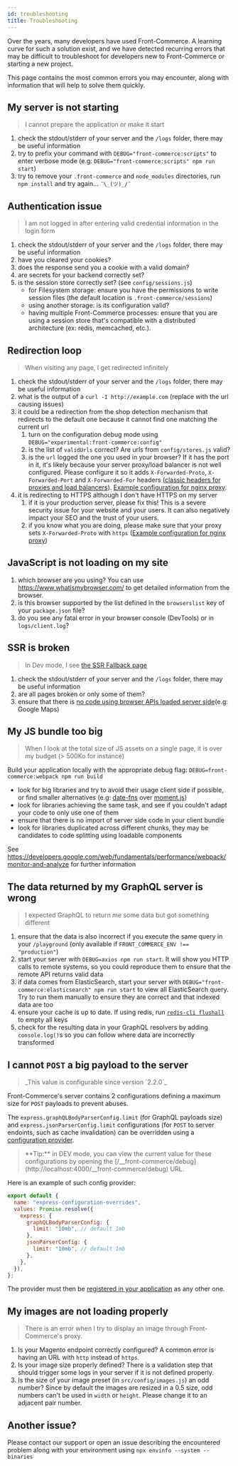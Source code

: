 ```yaml
---
id: troubleshooting
title: Troubleshooting
---
```


Over the years, many developers have used Front-Commerce. A learning curve for such a solution exist, and we have detected recurring errors that may be difficult to troubleshoot for developers new to Front-Commerce or starting a new project.

This page contains the most common errors you may encounter, along with information that will help to solve them quickly.

## My server is not starting

> I cannot prepare the application or make it start

1. check the stdout/stderr of your server and the `/logs` folder, there may be useful information
2. try to prefix your command with `DEBUG="front-commerce:scripts"` to enter verbose mode (e.g: `DEBUG="front-commerce:scripts" npm run start`)
3. try to remove your `.front-commerce` and `node_modules` directories, run `npm install` and try again… `¯\_(ツ)_/¯`

## Authentication issue

> I am not logged in after entering valid credential information in the login form

1. check the stdout/stderr of your server and the `/logs` folder, there may be useful information
2. have you cleared your cookies?
3. does the response send you a cookie with a valid domain?
4. are secrets for your backend correctly set?
5. is the session store correctly set? (see `config/sessions.js`)
   - for Filesystem storage: ensure you have the permissions to write session files (the default location is `.front-commerce/sessions`)
   - using another storage: is its configuration valid?
   - having multiple Front-Commerce processes: ensure that you are using a session store that's compatible with a distributed architecture (ex: redis, memcached, etc.).

## Redirection loop

> When visiting any page, I get redirected infinitely

1. check the stdout/stderr of your server and the `/logs` folder, there may be useful information
2. what is the output of a `curl -I http://example.com` (replace with the url causing issues)
3. it could be a redirection from the shop detection mechanism that redirects to the default one because it cannot find one matching the current url
   1. turn on the configuration debug mode using `DEBUG="experimental:front-commerce:config"`
   2. is the list of `validUrls` correct? Are urls from `config/stores.js` valid?
   3. is the `url` logged the one you used in your browser? If it has the port in it, it's likely because your server proxy/load balancer is not well configured. Please configure it so it adds `X-Forwarded-Proto`, `X-Forwarded-Port` and `X-Forwarded-For` headers ([classic headers for proxies and load balancers](https://docs.aws.amazon.com/elasticloadbalancing/latest/classic/x-forwarded-headers.html)). [Example configuration for nginx proxy](https://calvin.me/forward-ip-addresses-when-using-nginx-proxy/).
4. it is redirecting to HTTPS although I don't have HTTPS on my server
   1. if it is your production server, please fix this! This is a severe security issue for your website and your users. It can also negatively impact your SEO and the trust of your users.
   2. if you know what you are doing, please make sure that your proxy sets `X-Forwarded-Proto` with `https` ([Example configuration for nginx proxy](https://calvin.me/forward-ip-addresses-when-using-nginx-proxy/))

## JavaScript is not loading on my site

1. which browser are you using? You can use https://www.whatismybrowser.com/ to get detailed information from the browser.
2. is this browser supported by the list defined in the `browserslist` key of your `package.json` file?
3. do you see any fatal error in your browser console (DevTools) or in `logs/client.log`?

## SSR is broken

> In Dev mode, I see [the SSR Fallback page](/docs/advanced/theme/server-side-rendering.html#SSR-Fallback-when-things-go-wrong)

1. check the stdout/stderr of your server and the `/logs` folder, there may be useful information
2. are all pages broken or only some of them?
3. ensure that there is [no code using browser APIs loaded server side](/docs/advanced/theme/server-side-rendering.html#There-is-no-window-on-the-server)(e.g: Google Maps)

## My JS bundle too big

> When I look at the total size of JS assets on a single page, it is over my budget (> 500Ko for instance)

Build your application locally with the appropriate debug flag: `DEBUG=front-commerce:webpack npm run build`

- look for big libraries and try to avoid their usage client side if possible, or find smaller alternatives (e.g: [date-fns](https://date-fns.org/) over [moment.js](https://momentjs.com/))
- look for libraries achieving the same task, and see if you couldn't adapt your code to only use one of them
- ensure that there is no import of server side code in your client bundle
- look for libraries duplicated across different chunks, they may be candidates to code splitting using loadable components

See https://developers.google.com/web/fundamentals/performance/webpack/monitor-and-analyze for further information

## The data returned by my GraphQL server is wrong

> I expected GraphQL to return me some data but got something different

1. ensure that the data is also incorrect if you execute the same query in your `/playground` (only available if `FRONT_COMMERCE_ENV !== "production"`)
2. start your server with `DEBUG=axios npm run start`. It will show you HTTP calls to remote systems, so you could reproduce them to ensure that the remote API returns valid data
3. if data comes from ElasticSearch, start your server with `DEBUG="front-commerce:elasticsearch" npm run start` to view all ElasticSearch query. Try to run them manually to ensure they are correct and that indexed data are too
4. ensure your cache is up to date. If using redis, run [`redis-cli flushall`](https://redis.io/commands/flushall) to empty all keys
5. check for the resulting data in your GraphQL resolvers by adding `console.log()`s so you can follow where data are incorrectly transformed

## I cannot `POST` a big payload to the server

<blockquote class="feature--new">
    _This value is configurable since version `2.2.0`_
</blockquote>

Front-Commerce's server contains 2 configurations defining a maximum size for `POST` payloads to prevent abuses.

The `express.graphQLBodyParserConfig.limit` (for GraphQL payloads size) and `express.jsonParserConfig.limit` configurations (for `POST` to server endoints, such as cache invalidation) can be overridden using a [configuration provider](/docs/advanced/server/configurations.html).

<blockquote class="tip">
  **Tip:** in DEV mode, you can view the current value for these configurations by opening the [/__front-commerce/debug](http://localhost:4000/__front-commerce/debug) URL.
</blockquote>

Here is an example of such config provider:

```js
export default {
  name: "express-configuration-overrides",
  values: Promise.resolve({
    express: {
      graphQLBodyParserConfig: {
        limit: "10mb", // default 1mb
      },
      jsonParserConfig: {
        limit: "10mb", // default 1mb
      },
    },
  }),
};
```

The provider must then be [registered in your application](/docs/advanced/server/configurations.html#Register-a-configuration-provider) as any other one.

## My images are not loading properly

> There is an error when I try to display an image through Front-Commerce's proxy.

1. Is your Magento endpoint correctly configured? A common error is having an URL with `http` instead of `https`.
2. Is your image size properly defined? There is a validation step that should trigger some logs in your server if it is not defined properly.
3. Is the size of your image preset (in `src/config/images.js`) an odd number? Since by default the images are resized in a 0.5 size, odd numbers can't be used in `width` or `height`. Please change it to an adjacent pair number.

## Another issue?

Please contact our support or open an issue describing the encountered problem along with your environment using `npx envinfo --system --binaries`
